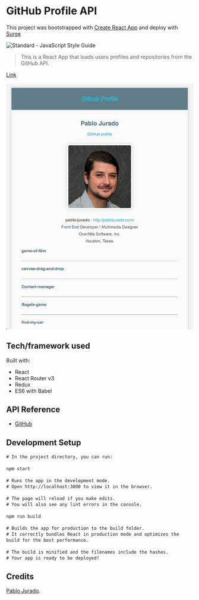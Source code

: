 # GitHub Profile API

This project was bootstrapped with [Create React App](https://github.com/facebookincubator/create-react-app)
and deploy with [Surge](http://surge.sh/)

<img src="https://img.shields.io/badge/code_style-standard-brightgreen.svg" alt="Standard - JavaScript Style Guide">

> This is a React App that loads users profiles and repositories from the GitHub API.

[Link](http://github-redux.surge.sh/)

<img src="screenshot.png" alt="React App Screen shot">


## Tech/framework used

Built with:
* React
* React Router v3
* Redux
* ES6 with Babel

## API Reference
* [GitHub](https://developer.github.com/v3/)

## Development Setup

```
# In the project directory, you can run:

npm start

# Runs the app in the development mode.
# Open http://localhost:3000 to view it in the browser.

# The page will reload if you make edits.
# You will also see any lint errors in the console.

npm run build

# Builds the app for production to the build folder.
# It correctly bundles React in production mode and optimizes the build for the best performance.

# The build is minified and the filenames include the hashes.
# Your app is ready to be deployed!
```

## Credits

[Pablo Jurado](http://www.pablojurado.com).
